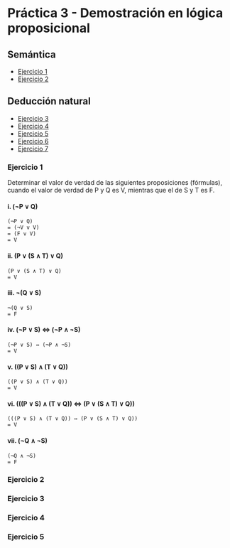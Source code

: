 # Práctica 3 - Demostración en lógica proposicional

## Semántica

- [Ejercicio 1](#ejercicio-1)
- [Ejercicio 2](#ejercicio-2)
## Deducción natural

- [Ejercicio 3](#ejercicio-3)
- [Ejercicio 4](#ejercicio-4)
- [Ejercicio 5](#ejercicio-5)
- [Ejercicio 6](#ejercicio-6)
- [Ejercicio 7](#ejercicio-7)




### Ejercicio 1
Determinar el valor de verdad de las siguientes proposiciones (fórmulas), cuando el valor de verdad de P y Q es V, mientras que el de S y T es F.

#### i. (¬P ∨ Q)  
```
(¬P ∨ Q) 
= (¬V v V) 
= (F v V)
= V
```   

#### ii. (P ∨ (S ∧ T) ∨ Q)
```
(P ∨ (S ∧ T) ∨ Q) 
= V
``` 
#### iii. ¬(Q ∨ S)
```
¬(Q ∨ S) 
= F
``` 
#### iv. (¬P ∨ S) ⇔ (¬P ∧ ¬S)
```
(¬P ∨ S) ⇔ (¬P ∧ ¬S) 
= V
``` 
#### v. ((P ∨ S) ∧ (T ∨ Q))
```
((P ∨ S) ∧ (T ∨ Q)) 
= V
``` 
#### vi. (((P ∨ S) ∧ (T ∨ Q)) ⇔ (P ∨ (S ∧ T) ∨ Q))
```
(((P ∨ S) ∧ (T ∨ Q)) ⇔ (P ∨ (S ∧ T) ∨ Q))
= V
``` 
#### vii. (¬Q ∧ ¬S)
```
(¬Q ∧ ¬S)
= F
```

### Ejercicio 2
### Ejercicio 3
### Ejercicio 4
### Ejercicio 5
```


```
